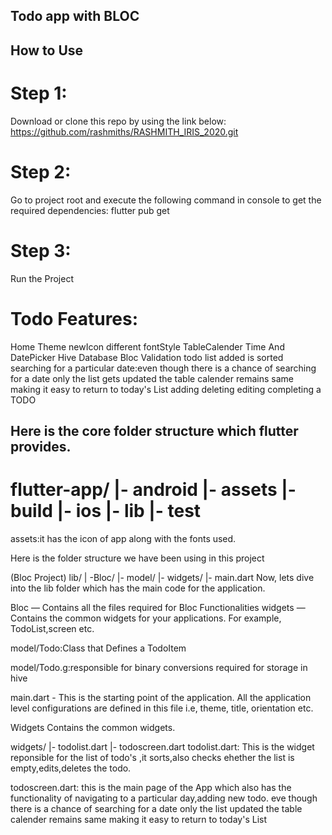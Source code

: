 ## Todo app with BLOC

## How to Use 

# Step 1: 
Download or clone this repo by using the link below: https://github.com/rashmiths/RASHMITH_IRIS_2020.git 

# Step 2: 
Go to project root and execute the following command in console to get the required dependencies:
flutter pub get 

# Step 3: 
Run the Project


# Todo Features: 
Home 
Theme 
newIcon 
different fontStyle
TableCalender 
Time And DatePicker 
Hive Database Bloc
Validation 
todo list added is sorted 
searching for a particular date:even though there is a chance of searching for a date only the list gets updated the table calender remains same making it easy to return to today's List adding deleting editing completing a TODO 

## Here is the core folder structure which flutter provides. 

# flutter-app/ |- android |- assets |- build |- ios |- lib |- test 

assets:it has the icon of app along with the fonts used. 

Here is the folder structure we have been using in this project

(Bloc Project) lib/ | -Bloc/ |- model/ |- widgets/ |- main.dart
Now, lets dive into the lib folder which has the main code for the application.

Bloc — Contains all the files required for Bloc Functionalities widgets — Contains the common widgets for your applications. 
For example, TodoList,screen etc.

model/Todo:Class that Defines a TodoItem 

model/Todo.g:responsible for binary conversions required for storage in hive 

main.dart - This is the starting point of the application. All the application level configurations are defined in this file i.e, theme, title, orientation etc.

Widgets Contains the common widgets. 

widgets/ |- todolist.dart |- todoscreen.dart todolist.dart: This is the widget reponsible for the list of todo's ,it sorts,also checks ehether the list is empty,edits,deletes the todo.

todoscreen.dart: this is the main page of the App which also has the functionality of navigating to a particular day,adding new todo. eve though there is a chance of searching for a date only the list updated the table calender remains same making it easy to return to today's List
